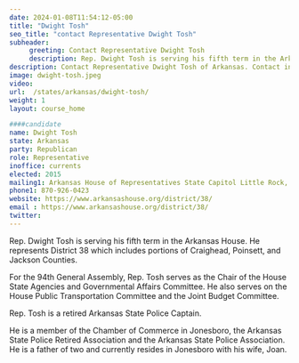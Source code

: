 ```yaml
---
date: 2024-01-08T11:54:12-05:00
title: "Dwight Tosh"
seo_title: "contact Representative Dwight Tosh"
subheader:
     greeting: Contact Representative Dwight Tosh
     description: Rep. Dwight Tosh is serving his fifth term in the Arkansas House. He represents District 38 which includes portions of Craighead, Poinsett, and Jackson Counties. For the 94th General Assembly, Rep. Tosh serves as the Chair of the House State Agencies and Governmental Affairs Committee.
description: Contact Representative Dwight Tosh of Arkansas. Contact information for Dwight Tosh includes email address, phone number, and mailing address.
image: dwight-tosh.jpeg
video:
url:  /states/arkansas/dwight-tosh/
weight: 1
layout: course_home

####candidate
name: Dwight Tosh
state: Arkansas
party: Republican
role: Representative
inoffice: currents
elected: 2015
mailing1: Arkansas House of Representatives State Capitol Little Rock, AR 72201
phone1: 870-926-0423
website: https://www.arkansashouse.org/district/38/
email : https://www.arkansashouse.org/district/38/
twitter:
---
```


Rep. Dwight Tosh is serving his fifth term in the Arkansas House. He represents District 38 which includes portions of Craighead, Poinsett, and Jackson Counties.

For the 94th General Assembly, Rep. Tosh serves as the Chair of the House State Agencies and Governmental Affairs Committee. He also serves on the House Public Transportation Committee and the Joint Budget Committee.

Rep. Tosh is a retired Arkansas State Police Captain.

He is a member of the Chamber of Commerce in Jonesboro, the Arkansas State Police Retired Association and the Arkansas State Police Association. He is a father of two and currently resides in Jonesboro with his wife, Joan.

